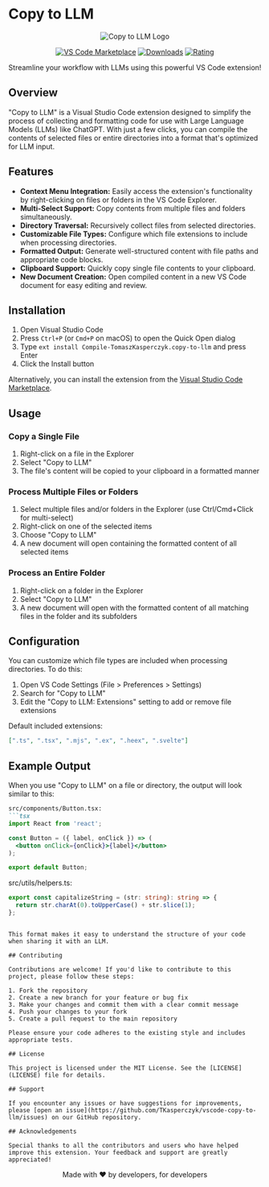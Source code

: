 # Copy to LLM

<div align="center">

![Copy to LLM Logo](https://raw.githubusercontent.com/TKasperczyk/vscode-copy-to-llm/main/icon.png)

[![VS Code Marketplace](https://img.shields.io/visual-studio-marketplace/v/Compile-TomaszKasperczyk.copy-to-llm.svg?style=for-the-badge&label=VS%20Code%20Marketplace&logo=visual-studio-code)](https://marketplace.visualstudio.com/items?itemName=Compile-TomaszKasperczyk.copy-to-llm)
[![Downloads](https://img.shields.io/visual-studio-marketplace/d/Compile-TomaszKasperczyk.copy-to-llm.svg?style=for-the-badge)](https://marketplace.visualstudio.com/items?itemName=Compile-TomaszKasperczyk.copy-to-llm)
[![Rating](https://img.shields.io/visual-studio-marketplace/r/Compile-TomaszKasperczyk.copy-to-llm.svg?style=for-the-badge)](https://marketplace.visualstudio.com/items?itemName=Compile-TomaszKasperczyk.copy-to-llm)

Streamline your workflow with LLMs using this powerful VS Code extension!

</div>

## Overview

"Copy to LLM" is a Visual Studio Code extension designed to simplify the process of collecting and formatting code for use with Large Language Models (LLMs) like ChatGPT. With just a few clicks, you can compile the contents of selected files or entire directories into a format that's optimized for LLM input.

## Features

- **Context Menu Integration:** Easily access the extension's functionality by right-clicking on files or folders in the VS Code Explorer.
- **Multi-Select Support:** Copy contents from multiple files and folders simultaneously.
- **Directory Traversal:** Recursively collect files from selected directories.
- **Customizable File Types:** Configure which file extensions to include when processing directories.
- **Formatted Output:** Generate well-structured content with file paths and appropriate code blocks.
- **Clipboard Support:** Quickly copy single file contents to your clipboard.
- **New Document Creation:** Open compiled content in a new VS Code document for easy editing and review.

## Installation

1. Open Visual Studio Code
2. Press `Ctrl+P` (or `Cmd+P` on macOS) to open the Quick Open dialog
3. Type `ext install Compile-TomaszKasperczyk.copy-to-llm` and press Enter
4. Click the Install button

Alternatively, you can install the extension from the [Visual Studio Code Marketplace](https://marketplace.visualstudio.com/items?itemName=Compile-TomaszKasperczyk.copy-to-llm).

## Usage

### Copy a Single File
1. Right-click on a file in the Explorer
2. Select "Copy to LLM"
3. The file's content will be copied to your clipboard in a formatted manner

### Process Multiple Files or Folders
1. Select multiple files and/or folders in the Explorer (use Ctrl/Cmd+Click for multi-select)
2. Right-click on one of the selected items
3. Choose "Copy to LLM"
4. A new document will open containing the formatted content of all selected items

### Process an Entire Folder
1. Right-click on a folder in the Explorer
2. Select "Copy to LLM"
3. A new document will open with the formatted content of all matching files in the folder and its subfolders

## Configuration

You can customize which file types are included when processing directories. To do this:

1. Open VS Code Settings (File > Preferences > Settings)
2. Search for "Copy to LLM"
3. Edit the "Copy to LLM: Extensions" setting to add or remove file extensions

Default included extensions:
```json
[".ts", ".tsx", ".mjs", ".ex", ".heex", ".svelte"]
```

## Example Output

When you use "Copy to LLM" on a file or directory, the output will look similar to this:

```markdown
src/components/Button.tsx:
```tsx
import React from 'react';

const Button = ({ label, onClick }) => (
  <button onClick={onClick}>{label}</button>
);

export default Button;
```

src/utils/helpers.ts:
```typescript
export const capitalizeString = (str: string): string => {
  return str.charAt(0).toUpperCase() + str.slice(1);
};
```
```

This format makes it easy to understand the structure of your code when sharing it with an LLM.

## Contributing

Contributions are welcome! If you'd like to contribute to this project, please follow these steps:

1. Fork the repository
2. Create a new branch for your feature or bug fix
3. Make your changes and commit them with a clear commit message
4. Push your changes to your fork
5. Create a pull request to the main repository

Please ensure your code adheres to the existing style and includes appropriate tests.

## License

This project is licensed under the MIT License. See the [LICENSE](LICENSE) file for details.

## Support

If you encounter any issues or have suggestions for improvements, please [open an issue](https://github.com/TKasperczyk/vscode-copy-to-llm/issues) on our GitHub repository.

## Acknowledgements

Special thanks to all the contributors and users who have helped improve this extension. Your feedback and support are greatly appreciated!

```

<div align="center">
  Made with ❤️ by developers, for developers
</div>